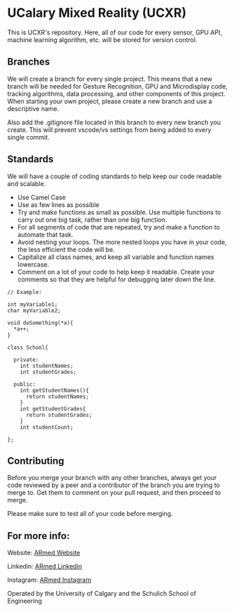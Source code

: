 # UCalary Mixed Reality (UCXR)

This is UCXR's repository. Here, all of our code for every sensor, GPU API, machine learning algorithm, etc. will be stored for version control.

## Branches

We will create a branch for every single project. This means that a new branch will be needed for Gesture Recognition, GPU and Microdisplay code, tracking algorithms, data processing, and other components of this project. When starting your own project, please create a new branch and use a descriptive name.

Also add the .gitignore file located in this branch to every new branch you create. This will prevent vscode/vs settings from being added to every single commit.


## Standards
We will have a couple of coding standards to help keep our code readable and scalable.

- Use Camel Case
- Use as few lines as possible
- Try and make functions as small as possible. Use multiple functions to carry out one big task, rather than one big function.
- For all segments of code that are repeated, try and make a function to automate that task.
- Avoid nesting your loops. The more nested loops you have in your code, the less efficient the code will be.
- Capitalize all class names, and keep all variable and function names lowercase.
- Comment on a lot of your code to help keep it readable. Create your comments so that they are helpful for debugging later down the line.

```
// Example:

int myVariable1;
char myVariable2;

void doSomething(*a){
  *a++;
}

class School{

  private:
    int studentNames;
    int studentGrades;

  public:
    int getStudentNames(){
      return studentNames;
    }
    int getStudentGrades{
      return studentGrades;
    }
    int studentCount;

};

```



## Contributing

Before you merge your branch with any other branches, always get your code reviewed by a peer and a contributor of the branch you are trying to merge to. Get them to comment on your pull request, and then proceed to merge.

Please make sure to test all of your code before merging.

## For more info:
Website:
[ARmed Website](https://ar-med.ca/)

Linkedin:
[ARmed Linkedin](https://www.linkedin.com/company/armeduofc/)

Instagram:
[ARmed Instagram](https://www.instagram.com/armeduofc/)

Operated by the University of Calgary and the Schulich School of Engineering

